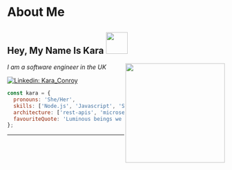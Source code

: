 # About Me

<h2>Hey, My Name Is Kara
 <img src="https://media.giphy.com/media/hSpbzYMalKjTS81Rlm/giphy.gif" width="50">
</h2>
 <img align='right'src="https://media.giphy.com/media/QTfX9Ejfra3ZmNxh6B/giphy.gif"width="230">
<p>
  <em>
    I am a software engineer in the UK
  </em>
</p>

[![Linkedin: Kara_Conroy](https://img.shields.io/badge/-Kara_Conroy-blue?style=flat-square&logo=Linkedin&logoColor=white&link=https://www.linkedin.com/in/kara-conroy-41814680/)](https://www.linkedin.com/in/kara-conroy-41814680/)

```javascript
const kara = {
  pronouns: 'She/Her',
  skills: ['Node.js', 'Javascript', 'SQL', 'AWS', 'Docker'],
  architecture: ['rest-apis', 'microservices', 'relational-databases'],
  favouriteQuote: 'Luminous beings we are, not this crude matter. -- Yoda',
};
```

---
